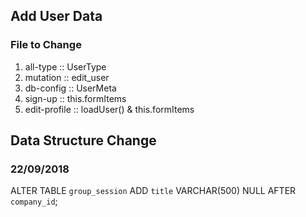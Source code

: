 ## Add User Data
### File to Change
1. all-type :: UserType
2. mutation :: edit_user
3. db-config :: UserMeta
4. sign-up :: this.formItems
5. edit-profile :: loadUser() & this.formItems


## Data Structure Change
### 22/09/2018
ALTER TABLE `group_session` ADD `title` VARCHAR(500) NULL AFTER `company_id`; 